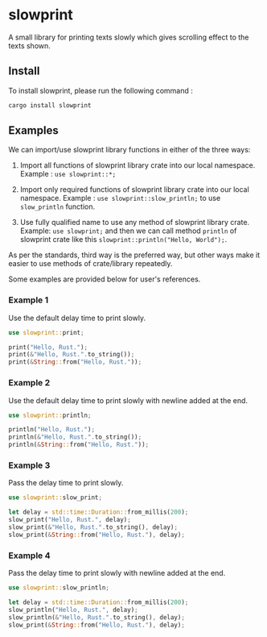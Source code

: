 # slowprint
A small library for printing texts slowly which gives scrolling effect to the texts shown.

## Install
To install slowprint, please run the following command :

```bash
cargo install slowprint
```

## Examples

We can import/use slowprint library functions in either of the three ways:
1. Import all functions of slowprint library crate into our local namespace. Example : `use slowprint::*;`

2. Import only required functions of slowprint library crate into our local namespace. Example : `use slowprint::slow_println;` to use `slow_println` function.

3. Use fully qualified name to use any method of slowprint library crate. Example: `use slowprint;` and then we can call method `println` of slowprint crate like this `slowprint::println("Hello, World");`.


As per the standards, third way is the preferred way, but other ways make it easier to use methods of crate/library repeatedly.

Some examples are provided below for user's references.

### Example 1
Use the default delay time to print slowly.
```rust
use slowprint::print;

print("Hello, Rust.");
print(&"Hello, Rust.".to_string());
print(&String::from("Hello, Rust."));
``` 

### Example 2
Use the default delay time to print slowly with newline added at the end.
```rust
use slowprint::println;

println("Hello, Rust.");
println(&"Hello, Rust.".to_string());
println(&String::from("Hello, Rust."));
``` 

### Example 3
Pass the delay time to print slowly.
```rust
use slowprint::slow_print;

let delay = std::time::Duration::from_millis(200);
slow_print("Hello, Rust.", delay);
slow_print(&"Hello, Rust.".to_string(), delay);
slow_print(&String::from("Hello, Rust."), delay);
``` 
### Example 4 
Pass the delay time to print slowly with newline added at the end.
```rust
use slowprint::slow_println;

let delay = std::time::Duration::from_millis(200);
slow_println("Hello, Rust.", delay);
slow_println(&"Hello, Rust.".to_string(), delay);
slow_print(&String::from("Hello, Rust."), delay);
``` 